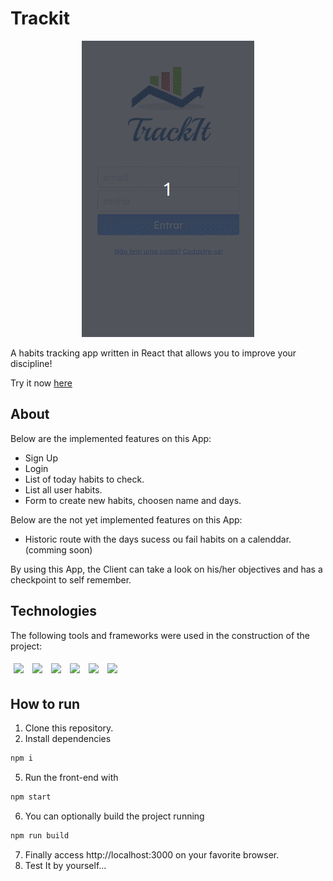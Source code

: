 # Trackit

<p align="center">
<img src="./src/Assets/TrackIt.gif">
</p>

A habits tracking app written in React that allows you to improve your discipline!

Try it now [here](https://track-it-1anljlk6k-c137rodrigolima.vercel.app/)

## About

Below are the implemented features on this App:

- Sign Up
- Login
- List of today habits to check.
- List all user habits.
- Form to create new habits, choosen name and days.

Below are the not yet implemented features on this App:

- Historic route with the days sucess ou fail habits on a calenddar. (comming soon)

By using this App, the Client can take a look on his/her objectives and has a checkpoint to self remember.

## Technologies
The following tools and frameworks were used in the construction of the project:<br>
<p>
  <img style='margin: 5px;' src='https://img.shields.io/badge/styled-components%20-%2320232a.svg?&style=for-the-badge&color=b8679e&logo=styled-components&logoColor=%3a3a3a'>
  <img style='margin: 5px;' src='https://img.shields.io/badge/axios%20-%2320232a.svg?&style=for-the-badge&color=informational'>
  <img style='margin: 5px;' src="https://img.shields.io/badge/react-app%20-%2320232a.svg?&style=for-the-badge&color=60ddf9&logo=react&logoColor=%2361DAFB"/>
  <img style='margin: 5px;' src='https://img.shields.io/badge/dayjs%20-%2320232a.svg?&style=for-the-badge&color=informational'>
  <img style='margin: 5px;' src='https://img.shields.io/badge/react_circular_progressbar%20-%2320232a.svg?&style=for-the-badge&color=informational'>
  <img style='margin: 5px;' src="https://img.shields.io/badge/react_route%20-%2320232a.svg?&style=for-the-badge&logo=react&logoColor=%2361DAFB"/>
</p>

## How to run

1. Clone this repository.
4. Install dependencies
```bash
npm i
```
5. Run the front-end with
```bash
npm start
```
6. You can optionally build the project running
```bash
npm run build
```
7. Finally access http://localhost:3000 on your favorite browser.
8. Test It by yourself...
